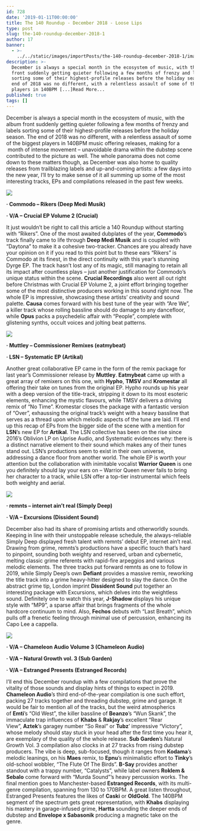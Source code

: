 ```yaml
---
id: 728
date: '2019-01-11T00:00:00'
title: The 140 Roundup - December 2018 - Loose Lips
type: post
slug: the-140-roundup-december-2018-1
author: 17
banner:
  - >-
    ../../static/images/importPosts/the-140-roundup-december-2018-1/image728.jpeg
description: >-
  December is always a special month in the ecosystem of music, with the album
  front suddenly getting quieter following a few months of frenzy and labels
  sorting some of their highest-profile releases before the holiday season. The
  end of 2018 was no different, with a relentless assault of some of the biggest
  players in 140BPM [...]Read More...
published: true
tags: []
---
```

December is always a special month in the ecosystem of music, with the album front suddenly getting quieter following a few months of frenzy and labels sorting some of their highest-profile releases before the holiday season. The end of 2018 was no different, with a relentless assault of some of the biggest players in 140BPM music offering releases, making for a  month of intense movement – unavoidable drama within the dubstep scene contributed to the picture as well. The whole panorama does not come down to these matters though, as December was also home to quality releases from trailblazing labels and up-and-coming artists: a few days into the new year, I’ll try to make sense of it all summing up some of the most interesting tracks, EPs and compilations released in the past few weeks.

![](/wp-content/uploads/live/img/wysiwyg/5c37ae8c576cc.jpg)

**· Commodo – Rikers (Deep Medi Musik)**

**· V/A – Crucial EP Volume 2 (Crucial)**

It just wouldn’t be right to call this article a 140 Roundup without starting with “Rikers”. One of the most awaited dubplates of the year, **Commodo**’s track finally came to life through **Deep Medi Musik** and is coupled with “Daytona” to make it a cohesive two-tracker. Chances are you already have your opinion on it if you read to this point but to these ears “Rikers” is Commodo at its finest, in the direct continuity with this year’s stunning Dyrge EP. The track hasn’t lost any of its magic, still managing to retain all its impact after countless plays – just another justification for Commodo’s unique status within the scene. **Crucial Recordings** also went all out right before Christmas with Crucial EP Volume 2, a joint effort bringing together some of the most distinctive producers working in this sound right now. The whole EP is impressive, showcasing these artists’ creativity and sound palette. **Causa** comes forward with his best tune of the year with “Are We”, a killer track whose rolling bassline should do damage to any dancefloor, while **Opus** packs a psychedelic affair with “People”, complete with glistening synths, occult voices and jolting beat patterns.

![](/wp-content/uploads/live/img/wysiwyg/5c37ae99b12b9.jpg)

**· Muttley – Commissioner Remixes (eatmybeat)**

**· LSN – Systematic EP (Artikal)**

Another great collaborative EP came in the form of the remix package for last year’s Commissioner release by **Muttley**. **Eatmybeat** came up with a great array of remixers on this one, with **Hypho**, **TMSV** and **Kromestar** all offering their take on tunes from the original EP. Hypho rounds up his year with a deep version of the title-track, stripping it down to its most esoteric elements, enhancing the mystic flavours, while TMSV delivers a driving remix of “No Time”. Kromestar closes the package with a fantastic version of “Over”, exhaussing the original track’s weight with a heavy bassline that serves as a thread upon which melodic aspects of the tune are laid. I’ll end up this recap of EPs from the bigger side of the scene with a mention for **LSN**’s new EP for **Artikal**. The LSN collective has been on the rise since 2016’s Oblivion LP on Uprise Audio, and Systematic evidences why: there is a distinct narrative element to their sound which makes any of their tunes stand out. LSN’s productions seem to exist in their own universe, addressing a dance floor from another world. The whole EP is worth your attention but the collaboration with inimitable vocalist **Warrior Queen** is one you definitely should lay your ears on – Warrior Queen never fails to bring her character to a track, while LSN offer a top-tier instrumental which feels both weighty and aerial.

![](/wp-content/uploads/live/img/wysiwyg/5c37aea5689d3.jpg)

**· remnts – internet ain’t real (Simply Deep)**

**· V/A – Excursions (Dissident Sound)**

December also had its share of promising artists and otherworldly sounds. Keeping in line with their unstoppable release schedule, the always-reliable Simply Deep displayed fresh talent with remnts’ debut EP, internet ain’t real. Drawing from grime, remnts’s productions have a specific touch that’s hard to pinpoint, sounding both weighty and reserved, urban and cybernetic, melting classic grime referents with rapid-fire arpeggios and various melodic elements. The three tracks put forward remnts as one to follow in 2019, while Simply Deep’s own **Defiant** provides a massive remix, reworking the title track into a grime heavy-hitter designed to slay the dance. On the abstract grime tip, London imprint **Dissident Sound** put together an interesting package with Excursions, which delves into the weightless sound. Definitely one to watch this year, **J-Shadow** displays his unique style with “MP9”, a sparse affair that brings fragments of the whole hardcore continuum to mind. Also, **Fechos** debuts with “Last Breath”, which pulls off a frenetic feeling through minimal use of percussion, enhancing its Capo Lee a cappella. 

![](/wp-content/uploads/live/img/wysiwyg/5c37aeccc9682.jpg)

**· V/A – Chameleon Audio Volume 3 (Chameleon Audio)**

**· V/A – Natural Growth vol. 3 (Sub Garden)**

**· V/A – Estranged Presents (Estranged Records)**

I’ll end this December roundup with a few compilations that prove the vitality of those sounds and display hints of things to expect in 2019. **Chameleon Audio**’s third end-of-the-year compilation is one such effort, packing 27 tracks together and threading dubstep, grime and garage. It would be fair to mention all of the tracks, but the weird atmospherics of **Emti**’s “Old West”, the killer bassline of **Beanzo**’s “Wun Skank”, the immaculate trap influences of **Khabs** & **Rakjay**’s excellent “Rear View”, **Aztek**’s garagey number “So Real” or **Tubz**’ impressive “Victory”, whose melody should stay stuck in your head after the first time you hear it, are exemplary of the quality of the whole release. **Sub Garden**’s Natural Growth Vol. 3 compilation also clocks in at 27 tracks from rising dubstep producers. The vibe is deep, sub-focused, though it ranges from **Kodama**’s melodic leanings, on his **Maes** remix, to **Epnu**’s minimalistic effort to **Tinky**’s old-school wobbler, “The Flute Of The Birds”. **B-Say** provides another standout with a trappy number, “Catalysts”, while label owners **Roklem & Sebalo** come forward with “Murda Sound”’s heavy percussion works. The final mention goes to Manchester-based **Estranged Records**, with its multi-genre compilation, spanning from 130 to 170BPM. A great listen throughout, Estranged Presents features the likes of **Caski** or **OldGold**. The 140BPM segment of the spectrum gets great representation, with **Khabs** displaying his mastery in garage-infused grime, **Hartta** sounding the deeper ends of dubstep and **Envelope x Sabasonik** producing a magnetic take on the genre.